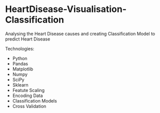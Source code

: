 # HeartDisease-Visualisation-Classification
Analysing the Heart Disease causes and creating Classification Model to predict Heart Disease

Technologies:
* Python
* Pandas
* Matplotlib
* Numpy
* SciPy
* Sklearn
* Featute Scaling
* Encoding Data
* Classification Models
* Cross Validation
